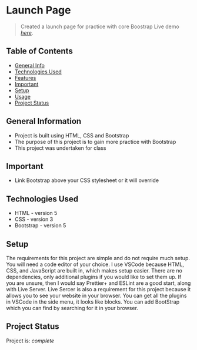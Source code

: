 # Launch Page
> Created a launch page for practice with core Boostrap 
> Live demo [_here_](https://el634dev.github.io/launch-page/). <!-- If you have the project hosted somewhere, include the link here. -->

## Table of Contents
* [General Info](#general-information)
* [Technologies Used](#technologies-used)
* [Features](#features)
* [Important](#important)
* [Setup](#setup)
* [Usage](#usage)
* [Project Status](#project-status)
<!-- * [License](#license) -->

## General Information
- Project is built using HTML, CSS and Bootstrap
- The purpose of this project is to gain more practice with Bootstrap
- This project was undertaken for class
<!-- What problem does it (intend to) solve?-->
<!-- You don't have to answer all the questions - just the ones relevant to your project. -->

## Important
- Link Bootstrap above your CSS stylesheet or it will override
  
## Technologies Used
- HTML - version 5
- CSS - version 3
- Bootstrap - version 5

## Setup
The requirements for this project are simple and do not require much setup. You will need a code editor of your choice. I use VSCode because HTML, CSS, and JavaScript are built in, which makes setup easier. There are no dependencies, only additional plugins if you would like to set them up. If you are unsure, then I would say Prettier+ and ESLint are a good start, along with Live Server. Live Sercer is also a requirement for this project because it allows you to see your website in your browser. You can get all the plugins in VSCode in the side menu, it looks like blocks. You can add BootStrap which you can find by searching for it in your browser.

## Project Status
Project is: _complete_ 

